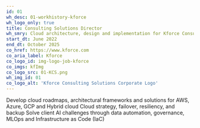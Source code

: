 ```yaml
---
id: 01
wh_desc: 01-workhistory-kforce
wh_logo_only: true
title: Consulting Solutions Director
wh_smry: Cloud architecture, design and implementation for Kforce Consulting clients
start_dt: June 2022
end_dt: October 2025
co_href: https://www.kforce.com
co_aria_label: Kforce
co_logo_id: img-logo-job-kforce
co_imgs: kfImg
co_logo_src: 01-KCS.png
wh_img_id: 01
co_logo_alt: 'Kforce Consulting Solutions Corporate Logo'
---
```

Develop cloud roadmaps, architectural frameworks and solutions for AWS, Azure, GCP and Hybrid cloud
Cloud strategy, failover, resiliency, and backup 
Solve client AI challenges through data automation, governance, MLOps and Infrastructure as Code (IaC)